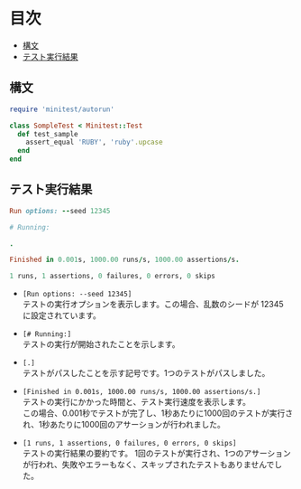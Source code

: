 # 目次



- [構文](#syntax)
- [テスト実行結果](#test_results)



## 構文
<a name="syntax"></a>

```ruby
require 'minitest/autorun'

class SompleTest < Minitest::Test
  def test_sample
    assert_equal 'RUBY', 'ruby'.upcase
  end
end
```

## テスト実行結果

<a name="test_results"></a>
```ruby
Run options: --seed 12345

# Running:

.

Finished in 0.001s, 1000.00 runs/s, 1000.00 assertions/s.

1 runs, 1 assertions, 0 failures, 0 errors, 0 skips
```
- `[Run options: --seed 12345]`<br>
テストの実行オプションを表示します。この場合、乱数のシードが 12345 に設定されています。

- `[# Running:]`<br>
テストの実行が開始されたことを示します。

- `[.]`<br>
テストがパスしたことを示す記号です。1つのテストがパスしました。

- `[Finished in 0.001s, 1000.00 runs/s, 1000.00 assertions/s.]`<br>
 テストの実行にかかった時間と、テスト実行速度を表示します。<br>
 この場合、0.001秒でテストが完了し、1秒あたりに1000回のテストが実行され、1秒あたりに1000回のアサーションが行われました。
　
- `[1 runs, 1 assertions, 0 failures, 0 errors, 0 skips]`<br>
テストの実行結果の要約です。
1回のテストが実行され、1つのアサーションが行われ、失敗やエラーもなく、スキップされたテストもありませんでした。
